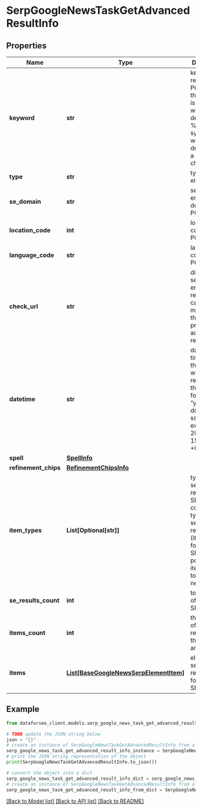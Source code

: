 # SerpGoogleNewsTaskGetAdvancedResultInfo


## Properties

Name | Type | Description | Notes
------------ | ------------- | ------------- | -------------
**keyword** | **str** | keyword received in a POST array the keyword is returned with decoded %## (plus symbol ‘+’ will be decoded to a space character) | [optional] 
**type** | **str** | type of element | [optional] 
**se_domain** | **str** | search engine domain in a POST array | [optional] 
**location_code** | **int** | location code in a POST array | [optional] 
**language_code** | **str** | language code in a POST array | [optional] 
**check_url** | **str** | direct URL to search engine results you can use it to make sure that we provided accurate results | [optional] 
**datetime** | **str** | date and time when the result was received in the UTC format: “yyyy-mm-dd hh-mm-ss +00:00” example: 2019-11-15 12:57:46 +00:00 | [optional] 
**spell** | [**SpellInfo**](SpellInfo.md) |  | [optional] 
**refinement_chips** | [**RefinementChipsInfo**](RefinementChipsInfo.md) |  | [optional] 
**item_types** | **List[Optional[str]]** | types of search results in SERP contains types of search results (items) found in SERP. possible item types: top_stories, news_search | [optional] 
**se_results_count** | **int** | total number of results in SERP | [optional] 
**items_count** | **int** | the number of results returned in the items array | [optional] 
**items** | [**List[BaseGoogleNewsSerpElementItem]**](BaseGoogleNewsSerpElementItem.md) | elements of search results found in SERP | [optional] 

## Example

```python
from dataforseo_client.models.serp_google_news_task_get_advanced_result_info import SerpGoogleNewsTaskGetAdvancedResultInfo

# TODO update the JSON string below
json = "{}"
# create an instance of SerpGoogleNewsTaskGetAdvancedResultInfo from a JSON string
serp_google_news_task_get_advanced_result_info_instance = SerpGoogleNewsTaskGetAdvancedResultInfo.from_json(json)
# print the JSON string representation of the object
print(SerpGoogleNewsTaskGetAdvancedResultInfo.to_json())

# convert the object into a dict
serp_google_news_task_get_advanced_result_info_dict = serp_google_news_task_get_advanced_result_info_instance.to_dict()
# create an instance of SerpGoogleNewsTaskGetAdvancedResultInfo from a dict
serp_google_news_task_get_advanced_result_info_from_dict = SerpGoogleNewsTaskGetAdvancedResultInfo.from_dict(serp_google_news_task_get_advanced_result_info_dict)
```
[[Back to Model list]](../README.md#documentation-for-models) [[Back to API list]](../README.md#documentation-for-api-endpoints) [[Back to README]](../README.md)


